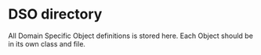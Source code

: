 # DSO directory
All Domain Specific Object definitions is stored here.
Each Object should be in its own class and file.